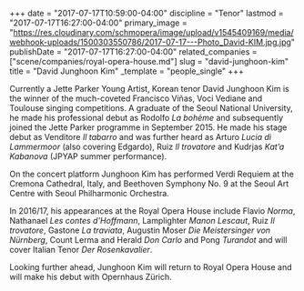 +++
date = "2017-07-17T10:59:00-04:00"
discipline = "Tenor"
lastmod = "2017-07-17T16:27:00-04:00"
primary_image = "https://res.cloudinary.com/schmopera/image/upload/v1545409169/media/webhook-uploads/1500303550786/2017-07-17---Photo_David-KIM.jpg.jpg"
publishDate = "2017-07-17T16:27:00-04:00"
related_companies = ["scene/companies/royal-opera-house.md"]
slug = "david-junghoon-kim"
title = "David Junghoon Kim"
_template = "people_single"
+++

Currently a Jette Parker Young Artist, Korean tenor David Junghoon Kim is the winner
of the much-coveted Francisco Viñas, Voci Vediane and Toulouse singing
competitions. A graduate of the Seoul National University, he made his professional
debut as Rodolfo *La bohème* and subsequently joined the Jette Parker programme in
September 2015. He made his stage debut as Venditore *Il tabarro* and was further
heard as Arturo *Lucia di Lammermoor* (also covering Edgardo), Ruiz *Il trovatore* and
Kudrjas *Kat’a Kabanova* (JPYAP summer performance).

On the concert platform Junghoon Kim has performed Verdi Requiem at the Cremona
Cathedral, Italy, and Beethoven Symphony No. 9 at the Seoul Art Centre with Seoul
Philharmonic Orchestra.

In 2016/17, his appearances at the Royal Opera House include Flavio *Norma*,
Nathanael *Les contes d’Hoffmann*, Lamplighter *Manon Lescaut*, Ruiz *Il trovatore*,
Gastone *La traviata*, Augustin Moser *Die Meistersinger von Nürnberg*, Count Lerma
and Herald *Don Carlo* and Pong *Turandot* and will cover Italian Tenor *Der
Rosenkavalier*.

Looking further ahead, Junghoon Kim will return to Royal Opera House and will make
his debut with Opernhaus Zürich.
